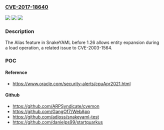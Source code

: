 ### [CVE-2017-18640](https://cve.mitre.org/cgi-bin/cvename.cgi?name=CVE-2017-18640)
![](https://img.shields.io/static/v1?label=Product&message=n%2Fa&color=blue)
![](https://img.shields.io/static/v1?label=Version&message=n%2Fa&color=blue)
![](https://img.shields.io/static/v1?label=Vulnerability&message=n%2Fa&color=brighgreen)

### Description

The Alias feature in SnakeYAML before 1.26 allows entity expansion during a load operation, a related issue to CVE-2003-1564.

### POC

#### Reference
- https://www.oracle.com/security-alerts/cpuApr2021.html

#### Github
- https://github.com/ARPSyndicate/cvemon
- https://github.com/GangOf7/WebApp
- https://github.com/adioss/snakeyaml-test
- https://github.com/danielps99/startquarkus

